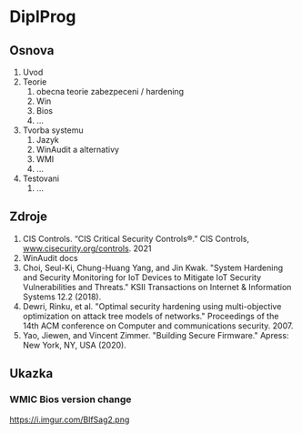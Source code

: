 # DiplProg
## Osnova
1. Uvod
2. Teorie
	1. obecna teorie zabezpeceni / hardening
	2. Win
 	3. Bios
 	4.  ...
5. Tvorba systemu
  	1. Jazyk
  	2. WinAudit a alternativy
  	3. WMI
  	4.  ...
5. Testovani
	1. ...
## Zdroje
1. CIS Controls. “CIS Critical Security Controls®.” CIS Controls, www.cisecurity.org/controls. 2021
2. WinAudit docs
3. Choi, Seul-Ki, Chung-Huang Yang, and Jin Kwak. "System Hardening and Security Monitoring for IoT Devices to Mitigate IoT Security Vulnerabilities and Threats." KSII Transactions on Internet & Information Systems 12.2 (2018).
4. Dewri, Rinku, et al. "Optimal security hardening using multi-objective optimization on attack tree models of networks." Proceedings of the 14th ACM conference on Computer and communications security. 2007.
5. Yao, Jiewen, and Vincent Zimmer. "Building Secure Firmware." Apress: New York, NY, USA (2020).

## Ukazka
### WMIC Bios version change
https://i.imgur.com/BlfSag2.png
